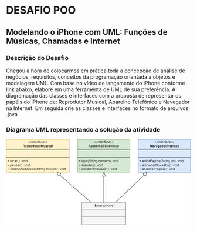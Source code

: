 # DESAFIO POO
## Modelando o iPhone com UML: Funções de Músicas, Chamadas e Internet
### Descrição do Desafio
Chegou a hora de colocarmos em prática toda a concepção de análise de negócios, requisitos, conceitos da programação orientada a objetos e modelagem UML. Com base no vídeo de lançamento do iPhone conforme link abaixo, elabore em uma ferramenta de UML de sua preferência. A diagramação das classes e interfaces com a proposta de representar os papéis do iPhone de: Reprodutor Musical, Aparelho Telefônico e Navegador na Internet. Em seguida crie as classes e interfaces no formato de arquivos .java

### Diagrama UML representando a solução da atividade
![Diagrama UML do desafio](https://github.com/marcosrogerio-jrf/desafio-poo/blob/main/DesafioPOO.png)
